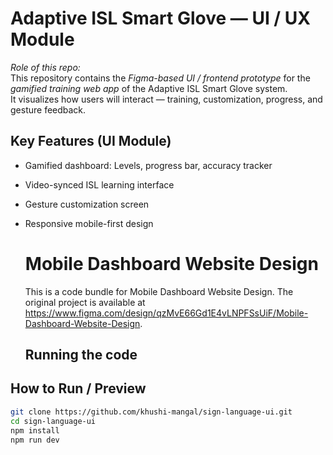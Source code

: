 # Adaptive ISL Smart Glove — UI / UX Module

*Role of this repo:*  
This repository contains the *Figma-based UI / frontend prototype* for the *gamified training web app* of the Adaptive ISL Smart Glove system.  
It visualizes how users will interact — training, customization, progress, and gesture feedback.


## Key Features (UI Module)
- Gamified dashboard: Levels, progress bar, accuracy tracker  
- Video-synced ISL learning interface  
- Gesture customization screen   
- Responsive mobile-first design 


  # Mobile Dashboard Website Design

  This is a code bundle for Mobile Dashboard Website Design. The original project is available at https://www.figma.com/design/qzMvE66Gd1E4vLNPFSsUiF/Mobile-Dashboard-Website-Design.

  ## Running the code

##  How to Run / Preview
```bash
git clone https://github.com/khushi-mangal/sign-language-ui.git
cd sign-language-ui
npm install
npm run dev


  